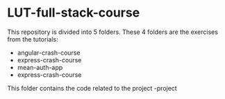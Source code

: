 # LUT-full-stack-course

This repository is divided into 5 folders. These 4 folders are the exercises from the tutorials:
- angular-crash-course
- express-crash-course
- mean-auth-app
- express-crash-course

This folder contains the code related to the project
-project
